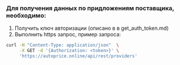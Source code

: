 ### Для получения данных по придложениям поставщика, необходимо:

1. Получить ключ авторизации (описано в в get_auth_token.md)
2. Выполнить https запрос, пример запроса:
```bash
curl -H "Content-Type: application/json"  \
     -X GET -d '{Authorization: <token>}' \
     'https://autoprice.online/api/rest/providers'
```
